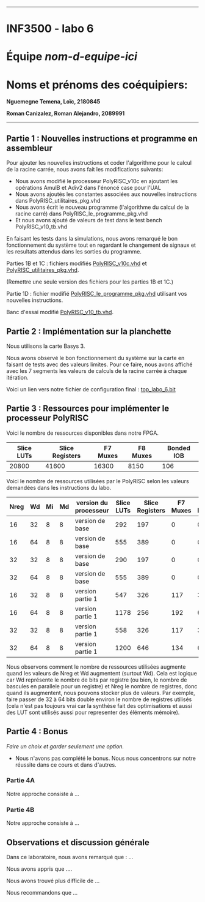 
------------------------------------------------------------------------

# INF3500 - labo 6
# Équipe *nom-d-equipe-ici*
# Noms et prénoms des coéquipiers: 
**Nguemegne Temena, Loïc, 2180845**

**Roman Canizalez, Roman Alejandro, 2089991**

------------------------------------------------------------------------

## Partie 1 : Nouvelles instructions et programme en assembleur

Pour ajouter les nouvelles instructions et coder l'algorithme pour le calcul de la racine carrée, nous avons fait les modifications suivants:
- Nous avons modifié le processeur PolyRISC_v10c en ajoutant les opérations AmulB et Adiv2 dans l'énoncé case pour l'UAL
- Nous avons ajoutés les constantes associées aux nouvelles instructions dans PolyRISC_utilitaires_pkg.vhd
- Nous avons écrit le nouveau programme (l'algorithme du calcul de la racine carré) dans PolyRISC_le_programme_pkg.vhd
- Et nous avons ajouté de valeurs de test dans le test bench PolyRISC_v10_tb.vhd

En faisant les tests dans la simulations, nous avons remarqué le bon fonctionnement du système tout en regardant le changement de signaux et les resultats attendus dans les sorties du programme.

Parties 1B et 1C : fichiers modifiés [PolyRISC_v10c.vhd](sources/PolyRISC_v10c.vhd) et [PolyRISC_utilitaires_pkg.vhd](sources/PolyRISC_utilitaires_pkg.vhd).

(Remettre une seule version des fichiers pour les parties 1B et 1C.)

Partie 1D : fichier modifié [PolyRISC_le_programme_pkg.vhd](sources/PolyRISC_le_programme_pkg.vhd) utilisant vos nouvelles instructions.

Banc d'essai modifié [PolyRISC_v10_tb.vhd](sources/PolyRISC_v10_tb.vhd).

## Partie 2 : Implémentation sur la planchette

Nous utilisons la carte Basys 3.

Nous avons observé le bon fonctionnement du système sur la carte en faisant de tests avec des valeurs limites. Pour ce faire, nous avons affiché avec les 7 segments les valeurs de calculs de la racine carrée à chaque itération. 

Voici un lien vers notre fichier de configuration final : [top_labo_6.bit](synthese-implementation/top_labo_6.bit)

## Partie 3 : Ressources pour implémenter le processeur PolyRISC

Voici le nombre de ressources disponibles dans notre FPGA.

Slice LUTs | Slice Registers | F7 Muxes | F8 Muxes | Bonded IOB
---------- | --------------- | -------- | -------- | ----------
20800 | 41600 | 16300 | 8150 | 106

Voici le nombre de ressources utilisées par le PolyRISC selon les valeurs demandées dans les instructions du labo.

Nreg | Wd | Mi | Md | version du processeur | Slice LUTs | Slice Registers | F7 Muxes | F8 Muxes | Bonded IOB
---- | -- | -- | -- | --------------------- | ---------- | --------------- | -------- | -------- | ------------
16   | 32 | 8  | 8  | version de base       | 292    | 197         | 0  | 0  | 68
16   | 64 | 8  | 8  | version de base       | 555    | 389         | 0  | 0  | 132
32   | 32 | 8  | 8  | version de base       | 290    | 197         | 0  | 0  | 68
32   | 64 | 8  | 8  | version de base       | 555    | 389         | 0  | 0  | 132
16   | 32 | 8  | 8  | version partie 1      | 547    | 326         | 117  | 32  | 68
16   | 64 | 8  | 8  | version partie 1      | 1178   | 256         | 192  | 64  | 132
32   | 32 | 8  | 8  | version partie 1      | 558    | 326         | 117  | 32  | 68
32   | 64 | 8  | 8  | version partie 1      | 1200   | 646         | 134  | 64  | 132

Nous observons comment le nombre de ressources utilisées augmente quand les valeurs de Nreg et Wd augmentent (surtout Wd). Cela est logique car Wd représente le nombre de bits par registre (ou bien, le nombre de bascules en parallele pour un registre) et Nreg le nombre de registres, donc quand ils augmentent, nous pouvons stocker plus de valeurs. Par exemple, faire passer de 32 à 64 bits double environ le nombre de registres utilisés (cela n'est pas toujours vrai car la synthèse fait des optimisations et aussi des LUT sont utilisés aussi pour representer des éléments mémoire).

## Partie 4 : Bonus

*Faire un choix et garder seulement une option.*
- Nous n'avons pas complété le bonus. Nous nous concentrons sur notre réussite dans ce cours et dans d'autres.

### Partie 4A

Notre approche consiste à ...

### Partie 4B

Notre approche consiste à ...


## Observations et discussion générale

Dans ce laboratoire, nous avons remarqué que : ...

Nous avons appris que ....

Nous avons trouvé plus difficile de ...

Nous recommandons que ...
